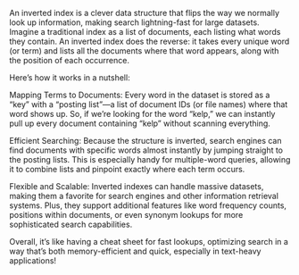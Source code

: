 An inverted index is a clever data structure that flips the way we normally look up information, making search lightning-fast for large datasets. Imagine a traditional index as a list of documents, each listing what words they contain. An inverted index does the reverse: it takes every unique word (or term) and lists all the documents where that word appears, along with the position of each occurrence.

Here’s how it works in a nutshell:

Mapping Terms to Documents: Every word in the dataset is stored as a “key” with a “posting list”—a list of document IDs (or file names) where that word shows up. So, if we’re looking for the word “kelp,” we can instantly pull up every document containing “kelp” without scanning everything.

Efficient Searching: Because the structure is inverted, search engines can find documents with specific words almost instantly by jumping straight to the posting lists. This is especially handy for multiple-word queries, allowing it to combine lists and pinpoint exactly where each term occurs.

Flexible and Scalable: Inverted indexes can handle massive datasets, making them a favorite for search engines and other information retrieval systems. Plus, they support additional features like word frequency counts, positions within documents, or even synonym lookups for more sophisticated search capabilities.

Overall, it’s like having a cheat sheet for fast lookups, optimizing search in a way that’s both memory-efficient and quick, especially in text-heavy applications!






